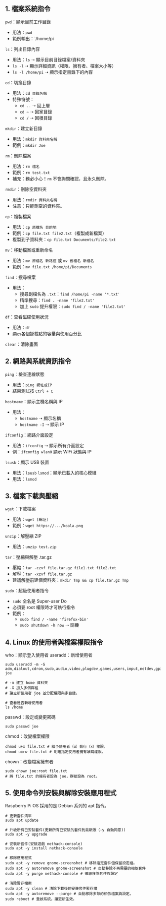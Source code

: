 ## 1. 檔案系統指令

`pwd`：顯示目前工作目錄

-   用法：`pwd`
-   範例輸出：`/home/pi

`ls`：列出目錄內容

-   用法：`ls` ➝ 顯示目前目錄檔案/資料夾
-   `ls -l` ➝ 顯示詳細資訊（權限、擁有者、檔案大小等）
-   `ls -l /home/pi` ➝ 顯示指定目錄下的內容

`cd`：切換目錄

-   用法：`cd 目錄名稱`
-   特殊符號：
    -   `cd ..` ➝ 回上層
    -   `cd ~` ➝ 回家目錄
    -   `cd /` ➝ 回根目錄

`mkdir`：建立新目錄

-   用法：`mkdir 資料夾名稱`
-   範例：`mkdir Joe`

`rm`：刪除檔案

-   用法：`rm 檔名`
-   範例：`rm test.txt`
-   補充：務必小心！`rm` 不會詢問確認，且永久刪除。

`rmdir`：刪除空資料夾

-   用法：`rmdir 資料夾名稱`
-   注意：只能刪空的資料夾。

`cp`：複製檔案

-   用法：`cp 原檔名 目的地`
-   範例：`cp file.txt file2.txt`（複製成新檔案）
-   複製到子資料夾：`cp file.txt Documents/file2.txt`

`mv`：移動檔案或重新命名

-   用法：`mv 原檔名 新路徑` 或 `mv 舊檔名 新檔名`
-   範例：`mv file.txt /home/pi/Documents`

`find`：搜尋檔案

-   用法：
    -   搜尋副檔名為 `.txt`：`find /home/pi -name '*.txt'`
    -   精準搜尋：`find . -name 'file2.txt'`
    -   加上 `sudo` 提升權限：`sudo find / -name 'file2.txt'`

`df`：查看磁碟使用狀況

-   用法：`df`
-   顯示各個掛載點的容量與使用百分比

`clear`：清除畫面

## 2. 網路與系統資訊指令

`ping`：檢查連線狀態

-   用法：`ping 網址或IP`
-   結束測試按 `Ctrl + C`

`hostname`：顯示主機名稱與 IP

-   用法：
    -   `hostname` ➝ 顯示名稱
    -   `hostname -I` ➝ 顯示 IP

`ifconfig`：網路介面設定

-   用法：`ifconfig` ➝ 顯示所有介面設定
-   例：`ifconfig wlan0` 顯示 WiFi 狀態與 IP

`lsusb`：顯示 USB 裝置

-   用法：`lsusb`
    `lsmod`：顯示已載入的核心模組
-   用法：`lsmod`

## 3. 檔案下載與壓縮

`wget`：下載檔案

-   用法：`wget [網址]`
-   範例：`wget https://.../koala.png`

`unzip`：解壓縮 ZIP

-   用法：`unzip test.zip`

`tar`：壓縮與解壓 .tar.gz

-   壓縮：`tar -czvf file.tar.gz file1.txt file2.txt`
-   解壓：`tar -xzvf file.tar.gz`
-   建議解壓前建個資料夾：`mkdir Tmp && cp file.tar.gz Tmp`

`sudo`：超級使用者指令

-   `sudo` 全名是 Super-user Do
-   必須要 root 權限時才可執行指令
-   範例：
    -   `sudo find / -name 'firefox-bin'`
    -   `sudo shutdown -h now` ➝ 關機

## 4. Linux 的使用者與檔案權限指令

who：顯示登入使用者
useradd：新增使用者

```
sudo useradd -m -G adm,dialout,cdrom,sudo,audio,video,plugdev,games,users,input,netdev,gpio,i2c,spi joe

# -m 建立 home 資料夾
# -G 加入多個群組
# 建立新使用者 joe 並分配權限與家目錄。

# 查看是否新增使用者
ls /home
```

passwd：設定或變更密碼

```
sudo passwd joe
```

chmod：改變檔案權限

```
chmod u+x file.txt # 給予使用者（u）執行（x）權限。
chmod u=rw file.txt # 明確指定使用者擁有讀寫權限。
```

chown：改變檔案擁有者

```
sudo chown joe:root file.txt
# 將 file.txt 的擁有者設為 joe，群組設為 root。
```

## 5. 使用命令列安裝與解除安裝應用程式

Raspberry Pi OS 採用的是 Debian 系列的 apt 指令。

```
# 更新套件清單
sudo apt update

# 升級所有已安裝套件(更新所有已安裝的套件到最新版（-y 自動同意))
sudo apt -y upgrade

# 安裝新套件(安裝遊戲 nethack-console)
sudo apt -y install nethack-console

# 移除應用程式
sudo apt -y remove gnome-screenshot # 移除指定套件但保留設定檔。
sudo apt -y autoremove gnome-screenshot # 自動移除不再需要的相依套件
sudo apt -y purge nethack-console # 徹底移除套件與設定

# 清除暫存檔案
sudo apt -y clean # 清除下載後的安裝套件暫存檔
sudo apt -y autoremove --purge # 自動移除多餘的相依檔案與設定。
sudo reboot # 重啟系統，讓更新生效。

```
